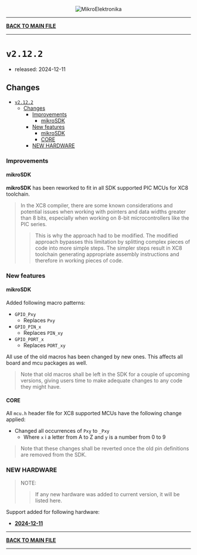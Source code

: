 <p align="center">
  <img src="http://www.mikroe.com/img/designs/beta/logo_small.png?raw=true" alt="MikroElektronika"/>
</p>

---

**[BACK TO MAIN FILE](../../changelog.md)**

---

# `v2.12.2`

+ released: 2024-12-11

## Changes

+ [`v2.12.2`](#v2122)
  + [Changes](#changes)
    + [Improvements](#improvements)
      + [mikroSDK](#mikrosdk)
    + [New features](#new-features)
      + [mikroSDK](#mikrosdk-1)
      + [CORE](#core)
    + [NEW HARDWARE](#new-hardware)

### Improvements

#### mikroSDK

**mikroSDK** has been reworked to fit in all SDK supported PIC MCUs for XC8 toolchain.

> In the XC8 compiler, there are some known considerations and potential issues when working with pointers and data widths greater than 8 bits, especially when working on 8-bit microcontrollers like the PIC series.
>> This is why the approach had to be modified. The modified approach bypasses this limitation by
>> splitting complex pieces of code into more simple steps.
>> The simpler steps result in XC8 toolchain generating appropriate assembly
>> instructions and therefore in working pieces of code.

### New features

#### mikroSDK

Added following macro patterns:

+ `GPIO_Pxy`
  + Replaces `Pxy`
+ `GPIO_PIN_x`
  + Replaces `PIN_xy`
+ `GPIO_PORT_x`
  + Replaces `PORT_xy`

All use of the old macros has been changed by new ones. This affects all board and mcu packages as well.

> Note that old macros shall be left in the SDK for a couple of upcoming versions, giving users time to make adequate changes to any code they might have.

#### CORE

All `mcu.h` header file for XC8 supported MCUs have the following change applied:

+ Changed all occurrences of `Pxy` to `_Pxy`
  + Where `x` i a letter from A to Z and `y` is a number from 0 to 9

> Note that these changes shall be reverted once the old pin definitions are removed from the SDK.

### NEW HARDWARE

> NOTE:
>> If any new hardware was added to current version, it will be listed here.

Support added for following hardware:

+ **[2024-12-11](./new_hw/2024-12-11.md)**

---

**[BACK TO MAIN FILE](../../changelog.md)**

---
